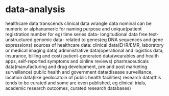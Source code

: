 # data-analysis
healthcare data transcends clinical data
wrangle data
nominal can be numeric or alphanumeric for naming purpose and unique(patient registration number for eg)
time series data- longitudional data
free text-unstructured
genomic data- related to genes(eg DNA sequences and gene expressions)
sources of healthcare data:
 clinical data(EHR/EMR, laboratory or medical imaging data)
 administrative data(operational and logistics data, insurance, billing and cost)
 patient-generated data(wearables and health apps, self-reported symptoms and oinline reviews)
 pharmaceuticals data(manufacturing and drug development, pre and post marketing surveillance) 
 public health and government data(disease surveillance, location data(like geolocatoin of public health facilities)
 research data(this tends to be curated and some are even published, eg clinical trials, academic research outcomes, curated research databases)
 



